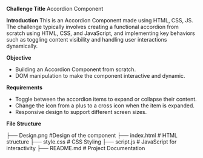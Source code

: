 **Challenge Title**
Accordion Component

**Introduction**
This is an Accordion Component made using HTML, CSS, JS. The challenge typically involves creating a functional accordion from scratch using HTML, CSS, and JavaScript, and implementing key behaviors such as toggling content visibility and handling user interactions dynamically.

**Objective**

- Building an Accordion Component from scratch.
- DOM manipulation to make the component interactive and dynamic.

**Requirements**

- Toggle between the accordion items to expand or collapse their content.
- Change the icon from a plus to a cross icon when the item is expanded.
- Responsive design to support different screen sizes.

**File Structure**

├── Design.png #Design of the component
├── index.html # HTML structure
├── style.css # CSS Styling
├── script.js # JavaScript for interactivity
├── README.md # Project Documentation
